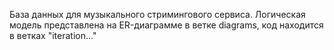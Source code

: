 База данных для музыкального стримингового сервиса. Логическая модель представлена на ER-диаграмме в ветке diagrams, код находится в ветках "iteration..."
